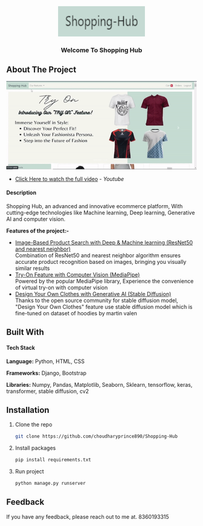 
<div align="center">
  <a href="https://github.com/othneildrew/Best-README-Template">
    <img src="shopping_hub/uploads/shoppinghub.png" alt="Logo" width="230" height="80">
  </a>
    <h3 align="center">Welcome To Shopping Hub</h3>
</div>

<!-- ABOUT THE PROJECT -->
## About The Project

<img alt="Awesome GitHub Profile Readme" src="shopping_hub/uploads/gif for git.gif"> </img>

- [Click Here to watch the full video](https://youtu.be/inn7iNcB7U4) - *Youtube*

#### Description
Shopping Hub, an advanced and innovative ecommerce platform, With cutting-edge technologies like Machine learning, Deep learning, Generative AI and computer vision.

**Features of the project:-**
- <ins> Image-Based Product Search with Deep & Machine learning (ResNet50 and nearest neighbor) </ins> <br>
   Combination of ResNet50 and nearest neighbor algorithm ensures accurate product recognition based on images, bringing you visually       similar results 
- <ins> Try-On Feature with Computer Vision (MediaPipe) </ins> <br>
   Powered by the popular MediaPipe library, Experience the convenience of virtual try-on with computer vision
- <ins> Design Your Own Clothes with Generative AI (Stable Diffusion) </ins> <br>
   Thanks to the open source community for stable diffusion model, "Design Your Own Clothes" feature use stable diffusion model which is      fine-tuned on dataset of hoodies by martin valen

<!-- Built With -->
## Built With

#### Tech Stack
**Language:** Python, HTML, CSS

**Frameworks:** Django, Bootstrap

**Libraries:** Numpy, Pandas, Matplotlib, Seaborn, Sklearn, tensorflow, keras, transformer, stable diffusion, cv2


<!-- Installation -->
## Installation

1. Clone the repo
   ```sh
   git clone https://github.com/choudharyprince890/Shopping-Hub
   ```
2. Install packages
   ```sh
   pip install requirements.txt
   ```
3. Run project
   ```sh
   python manage.py runserver
   ```

<!-- Feedback -->
## Feedback

If you have any feedback, please reach out to me at. 
8360193315



